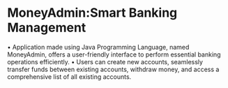 # MoneyAdmin:Smart Banking Management
•	Application made using Java Programming Language, named MoneyAdmin, offers a user-friendly interface to perform essential banking operations efficiently. 
•	Users can create new accounts, seamlessly transfer funds between existing accounts, withdraw money, and access a comprehensive list of all existing accounts.
